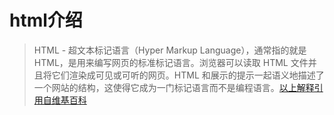 # html介绍

> HTML - 超文本标记语言（Hyper Markup Language），通常指的就是 HTML，是用来编写网页的标准标记语言。浏览器可以读取 HTML 文件并且将它们渲染成可见或可听的网页。HTML 和展示的提示一起语义地描述了一个网站的结构，这使得它成为一门标记语言而不是编程语言。[以上解释引用自维基百科](https://en.wikipedia.org/wiki/HTML)

